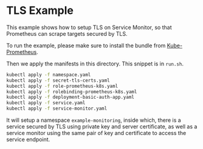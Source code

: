 TLS Example
===========

This example shows how to setup TLS on Service Monitor, so that Prometheus can scrape targets secured by TLS. 

To run the example, please make sure to install the bundle from [Kube-Prometheus](https://github.com/raptorsun/kube-prometheus).

Then we apply the manifests in this directory. This snippet is in `run.sh`.
```bash 
kubectl apply -f namespace.yaml
kubectl apply -f secret-tls-certs.yaml
kubectl apply -f role-prometheus-k8s.yaml
kubectl apply -f rolebinding-prometheus-k8s.yaml
kubectl apply -f deployment-basic-auth-app.yaml
kubectl apply -f service.yaml
kubectl apply -f service-monitor.yaml
```

It will setup a namespace `example-monitoring`, inside which, there is a service secured by TLS using private key and server certificate, as well as a service monitor using the same pair of key and certificate to access the service endpoint. 

